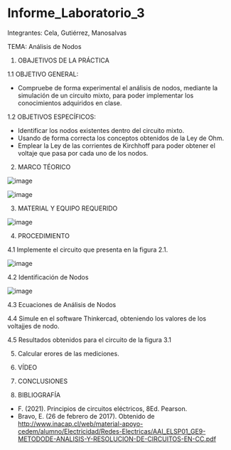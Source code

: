 # Informe_Laboratorio_3
Integrantes: Cela, Gutiérrez, Manosalvas 

TEMA: Análisis de Nodos 

1. OBAJETIVOS DE LA PRÁCTICA 

1.1 OBJETIVO GENERAL:

- Compruebe de forma experimental el análisis de nodos, mediante la simulación de un circuito mixto, para poder implementar los conocimientos adquiridos en clase.

1.2 OBJETIVOS ESPECÍFICOS:

- Identificar los nodos existentes dentro del circuito mixto.
- Usando de forma correcta los conceptos obtenidos de la Ley de Ohm.
-  Emplear la Ley de las corrientes de Kirchhoff para poder obtener el voltaje que pasa por cada uno de los nodos.

2. MARCO TÉORICO 

![image](https://user-images.githubusercontent.com/105887502/172202593-8665e277-342b-4543-9e16-a0711a0961d3.png)

![image](https://user-images.githubusercontent.com/105887502/172202746-6727547a-5e29-45ca-94e4-7b12c60194b8.png)

3. MATERIAL Y EQUIPO REQUERIDO

![image](https://user-images.githubusercontent.com/105887502/172203460-056ecfb8-c73b-4155-a7df-5c9d8d5f9636.png)

4. PROCEDIMIENTO 

4.1 Implemente el circuito que presenta en la figura 2.1.

![image](https://user-images.githubusercontent.com/105887502/172429807-f8df6fd4-79ae-4883-abc5-c16b54f38094.png)

4.2 Identificación de Nodos 

![image](https://user-images.githubusercontent.com/105887502/172273945-65cc3d97-f4b8-4ec8-91a4-a6065b8ccaf4.png)

4.3 Ecuaciones de Análisis de Nodos




4.4 Simule en el software Thinkercad, obteniendo los valores de los voltajjes de nodo.

4.5 Resultados obtenidos para el circuito de la figura 3.1 

5. Calcular erores de las mediciones.

6.  VÍDEO 

7. CONCLUSIONES 


8. BIBLIOGRAFÍA

- F. (2021). Principios de circuitos eléctricos, 8Ed. Pearson.
-  Bravo, E. (26 de febrero de 2017). Obtenido de http://www.inacap.cl/web/material-apoyo-cedem/alumno/Electricidad/Redes-Electricas/AAI_ELSP01_GE9-METODODE-ANALISIS-Y-RESOLUCION-DE-CIRCUITOS-EN-CC.pdf








